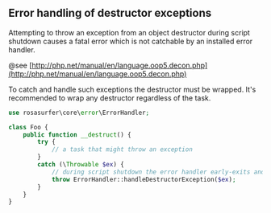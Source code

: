 
Error handling of destructor exceptions
---------------------------------------

Attempting to throw an exception from an object destructor during script shutdown causes a fatal error which is not catchable
by an installed error handler.

 @see  [http://php.net/manual/en/language.oop5.decon.php](http://php.net/manual/en/language.oop5.decon.php)

To catch and handle such exceptions the destructor must be wrapped. It's recommended to wrap any destructor regardless of the task.

```php
use rosasurfer\core\error\ErrorHandler;

class Foo {
    public function __destruct() {
        try {
            // a task that might throw an exception
        }
        catch (\Throwable $ex) {
            // during script shutdown the error handler early-exits and the "throw" statement will not be reached
            throw ErrorHandler::handleDestructorException($ex);         
        }
    }
}
```
